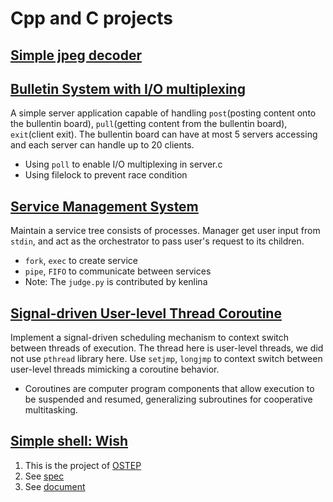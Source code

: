 # Cpp and C projects
## [Simple jpeg decoder](./my_jpeg/)

## [Bulletin System with I/O multiplexing](./client-server)
A simple server application capable of handling `post`(posting content onto the bullentin board), `pull`(getting content from the bullentin board), `exit`(client exit). The bullentin board can have at most 5 servers accessing and each server can handle up to 20 clients.
* Using `poll` to enable I/O multiplexing in server.c
* Using filelock to prevent race condition

## [Service Management System](./service-management/)
Maintain a service tree consists of processes. Manager get user input from `stdin`, and act as the orchestrator to pass user's request to its children.
* `fork`, `exec` to create service
* `pipe`, `FIFO` to communicate between services
* Note: The `judge.py` is contributed by kenlina

## [Signal-driven User-level Thread Coroutine](./signal-driven-coroutine/)
Implement a signal-driven scheduling mechanism to context switch between threads of execution. The thread here is user-level threads, we did not use `pthread` library here. Use `setjmp`, `longjmp` to context switch between user-level threads mimicking a coroutine behavior.
* Coroutines are computer program components that allow execution to be suspended and resumed, generalizing subroutines for cooperative multitasking.

## [Simple shell: Wish](./wish)
1. This is the project of [OSTEP](https://github.com/remzi-arpacidusseau/ostep-projects/tree/master)
2. See [spec](./wish/README.md)
3. See [document](./wish/DOCUMENTATION.md)